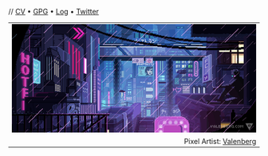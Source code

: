 // [CV](https://wbnns.com/) &bull; [GPG](https://wbnns.com/wbnns.asc) &bull; [Log](https://log.wbnns.com/) &bull; [Twitter](https://twitter.com/wbnns)
<table align="center">
  <tr>
    <td width="100%" align="center">
      <a href="https://wbnns.com/">
        <img src="https://github.com/wbnns/wbnns/raw/master/hello.gif">
      </a>
    </td>
  </tr>
  <tr>
    <td width="100%" align="right">
      Pixel Artist: <a href="https://www.deviantart.com/valenberg">Valenberg</a>
    </td>
  </tr>
</table>

